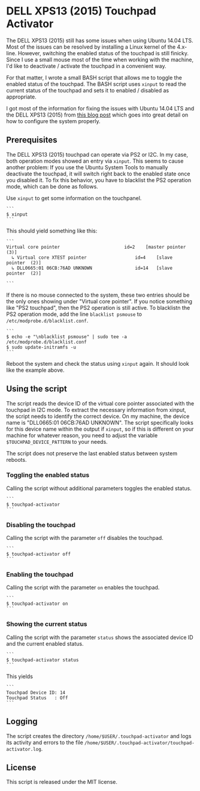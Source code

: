 # DELL XPS13 (2015) Touchpad Activator

The DELL XPS13 (2015) still has some issues when using Ubuntu 14.04 LTS. Most of the issues can be resolved by installing a Linux kernel of the 4.x-line. However, switching the enabled status of the touchpad is still finicky. Since I use a small mouse most of the time when working with the machine, I'd like to deactivate / activate the touchpad in a convenient way.

For that matter, I wrote a small BASH script that allows me to toggle the enabled status of the touchpad. The BASH script uses `xinput` to read the current status of the touchpad and sets it to enabled / disabled as appropriate.

I got most of the information for fixing the issues with Ubuntu 14.04 LTS and the DELL XPS13 (2015) from [this blog post](http://forthescience.org/blog/tag/xps13.html) which goes into great detail on how to configure the system properly.

## Prerequisites

The DELL XPS13 (2015) touchpad can operate via PS2 or I2C. In my case, both operation modes showed an entry via `xinput`. This seems to cause another problem: If you use the Ubuntu System Tools to manually deactivate the touchpad, it will switch right back to the enabled state once you disabled it. To fix this behavior, you have to blacklist the PS2 operation mode, which can be done as follows.

Use `xinput` to get some information on the touchpanel.

	```
	$ xinput
	```

This should yield something like this:

	```
	Virtual core pointer                    	id=2	[master pointer  (3)]
	  ↳ Virtual core XTEST pointer              	id=4	[slave  pointer  (2)]
	  ↳ DLL0665:01 06CB:76AD UNKNOWN            	id=14	[slave  pointer  (2)]

	```

If there is no mouse connected to the system, these two entries should be the only ones showing under "Virtual core pointer". If you notice something like "PS2 touchpad", then the PS2 operation is still active. To blacklistn the PS2 operation mode, add the line `blacklist psmouse` to `/etc/modprobe.d/blacklist.conf`.

	```
	$ echo -e "\nblacklist psmouse" | sudo tee -a /etc/modprobe.d/blacklist.conf
	$ sudo update-initramfs -u
	```

Reboot the system and check the status using `xinput` again. It should look like the example above.

## Using the script

The script reads the device ID of the virtual core pointer associated with the touchpad in I2C mode. To extract the necessary information from xinput, the script needs to identify the correct device. On my machine, the device name is "DLL0665:01 06CB:76AD UNKNOWN". The script specifically looks for this device name within the output if `xinput`, so if this is different on your machine for whatever reason, you need to adjust the variable `$TOUCHPAD_DEVICE_PATTERN` to your needs.

The script does not preserve the last enabled status between system reboots.

### Toggling the enabled status

Calling the script without additional parameters toggles the enabled status.

	```
	$ touchpad-activator
	```

### Disabling the touchpad

Calling the script with the parameter `off` disables the touchpad.

	```
	$ touchpad-activator off
	```

### Enabling the touchpad

Calling the script with the parameter `on` enables the touchpad.

	```
	$ touchpad-activator on
	```

### Showing the current status

Calling the script with the parameter `status` shows the associated device ID and the current enabled status.

	```
	$ touchpad-activator status
	```

This yields

	```
	Touchpad Device ID: 14
	Touchpad Status   : Off
	```

## Logging

The script creates the directory `/home/$USER/.touchpad-activator` and logs its activity and errors to the file `/home/$USER/.touchpad-activator/touchpad-activator.log`.

## License

This script is released under the MIT license.
